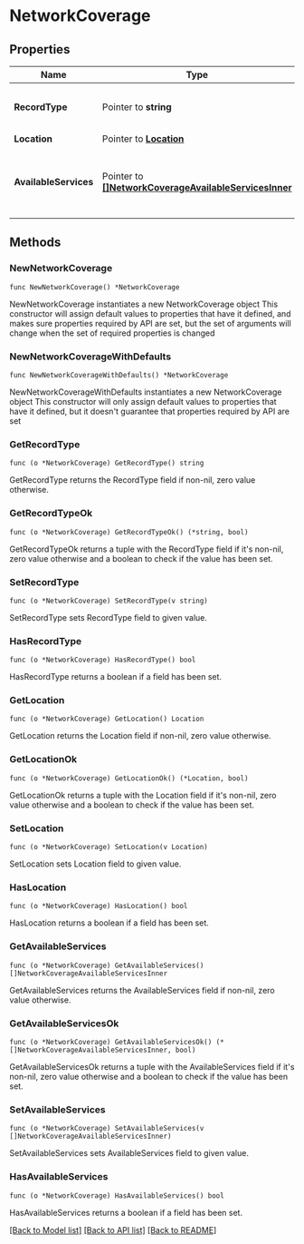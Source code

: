 # NetworkCoverage

## Properties

Name | Type | Description | Notes
------------ | ------------- | ------------- | -------------
**RecordType** | Pointer to **string** | Identifies the type of the resource. | [optional] [readonly] 
**Location** | Pointer to [**Location**](Location.md) |  | [optional] 
**AvailableServices** | Pointer to [**[]NetworkCoverageAvailableServicesInner**](NetworkCoverageAvailableServicesInner.md) | List of interface types supported in this region. | [optional] 

## Methods

### NewNetworkCoverage

`func NewNetworkCoverage() *NetworkCoverage`

NewNetworkCoverage instantiates a new NetworkCoverage object
This constructor will assign default values to properties that have it defined,
and makes sure properties required by API are set, but the set of arguments
will change when the set of required properties is changed

### NewNetworkCoverageWithDefaults

`func NewNetworkCoverageWithDefaults() *NetworkCoverage`

NewNetworkCoverageWithDefaults instantiates a new NetworkCoverage object
This constructor will only assign default values to properties that have it defined,
but it doesn't guarantee that properties required by API are set

### GetRecordType

`func (o *NetworkCoverage) GetRecordType() string`

GetRecordType returns the RecordType field if non-nil, zero value otherwise.

### GetRecordTypeOk

`func (o *NetworkCoverage) GetRecordTypeOk() (*string, bool)`

GetRecordTypeOk returns a tuple with the RecordType field if it's non-nil, zero value otherwise
and a boolean to check if the value has been set.

### SetRecordType

`func (o *NetworkCoverage) SetRecordType(v string)`

SetRecordType sets RecordType field to given value.

### HasRecordType

`func (o *NetworkCoverage) HasRecordType() bool`

HasRecordType returns a boolean if a field has been set.

### GetLocation

`func (o *NetworkCoverage) GetLocation() Location`

GetLocation returns the Location field if non-nil, zero value otherwise.

### GetLocationOk

`func (o *NetworkCoverage) GetLocationOk() (*Location, bool)`

GetLocationOk returns a tuple with the Location field if it's non-nil, zero value otherwise
and a boolean to check if the value has been set.

### SetLocation

`func (o *NetworkCoverage) SetLocation(v Location)`

SetLocation sets Location field to given value.

### HasLocation

`func (o *NetworkCoverage) HasLocation() bool`

HasLocation returns a boolean if a field has been set.

### GetAvailableServices

`func (o *NetworkCoverage) GetAvailableServices() []NetworkCoverageAvailableServicesInner`

GetAvailableServices returns the AvailableServices field if non-nil, zero value otherwise.

### GetAvailableServicesOk

`func (o *NetworkCoverage) GetAvailableServicesOk() (*[]NetworkCoverageAvailableServicesInner, bool)`

GetAvailableServicesOk returns a tuple with the AvailableServices field if it's non-nil, zero value otherwise
and a boolean to check if the value has been set.

### SetAvailableServices

`func (o *NetworkCoverage) SetAvailableServices(v []NetworkCoverageAvailableServicesInner)`

SetAvailableServices sets AvailableServices field to given value.

### HasAvailableServices

`func (o *NetworkCoverage) HasAvailableServices() bool`

HasAvailableServices returns a boolean if a field has been set.


[[Back to Model list]](../README.md#documentation-for-models) [[Back to API list]](../README.md#documentation-for-api-endpoints) [[Back to README]](../README.md)


